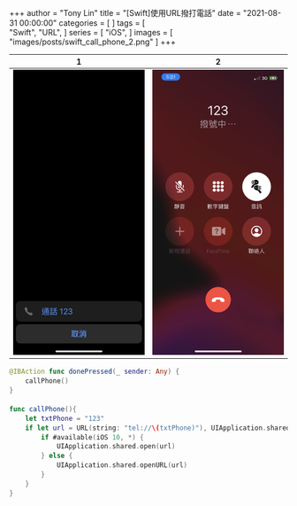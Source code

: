 
+++
author = "Tony Lin"
title = "[Swift]使用URL撥打電話"
date = "2021-08-31 00:00:00"
categories = [
]
tags = [    
  "Swift",
  "URL",
]
series = [
  "iOS",
]
images = [
  "images/posts/swift_call_phone_2.png"
]
+++

<!--more-->

|                       1                       |                       2                       |
| :-------------------------------------------: | :-------------------------------------------: |
| ![image](images/posts/swift_call_phone_1.png) | ![image](images/posts/swift_call_phone_2.png) |


```swift
@IBAction func donePressed(_ sender: Any) {
    callPhone()
}

func callPhone(){
    let txtPhone = "123"
    if let url = URL(string: "tel://\(txtPhone)"), UIApplication.shared.canOpenURL(url) {
        if #available(iOS 10, *) {
            UIApplication.shared.open(url)
        } else {
            UIApplication.shared.openURL(url)
        }
    }
}
```

